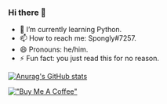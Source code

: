 ### Hi there 👋

- 🌱 I’m currently learning Python.
- 📫 How to reach me: Spongly#7257.
- 😄 Pronouns: he/him.
- ⚡ Fun fact: you just read this for no reason.

[![Anurag's GitHub stats](https://github-readme-stats.vercel.app/api?username=spongly)](https://github.com/anuraghazra/github-readme-stats)

[!["Buy Me A Coffee"](https://www.buymeacoffee.com/assets/img/custom_images/orange_img.png)](https://www.buymeacoffee.com/spongly)
